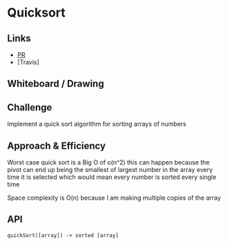 # Quicksort

## Links

-   [PR](https://github.com/martinbalke-401-adavanced-js/data-structures-and-algorithms/pull/17)
-   [Travis]


## Whiteboard / Drawing

<!-- Photo of your whiteboard or drawing -->

## Challenge

Implement a quick sort algorithm for sorting arrays of numbers

## Approach & Efficiency

Worst case quick sort is a Big O of o(n^2) this can happen because the pivot can end up being the smallest of largest number in the array every time it is selected which would mean every number is sorted every single time

Space complexity is O(n) because I am making multiple copies of the array

## API

`quickSort([array]) -> sorted [array]`
